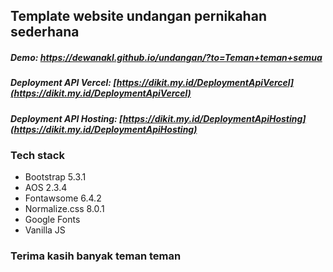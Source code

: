 ## Template website undangan pernikahan sederhana

##### Demo: https://dewanakl.github.io/undangan/?to=Teman+teman+semua

##### Deployment API Vercel: [https://dikit.my.id/DeploymentApiVercel](https://dikit.my.id/DeploymentApiVercel)
##### Deployment API Hosting: [https://dikit.my.id/DeploymentApiHosting](https://dikit.my.id/DeploymentApiHosting)

### Tech stack
- Bootstrap 5.3.1
- AOS 2.3.4
- Fontawsome 6.4.2
- Normalize.css 8.0.1
- Google Fonts
- Vanilla JS

### Terima kasih banyak teman teman

